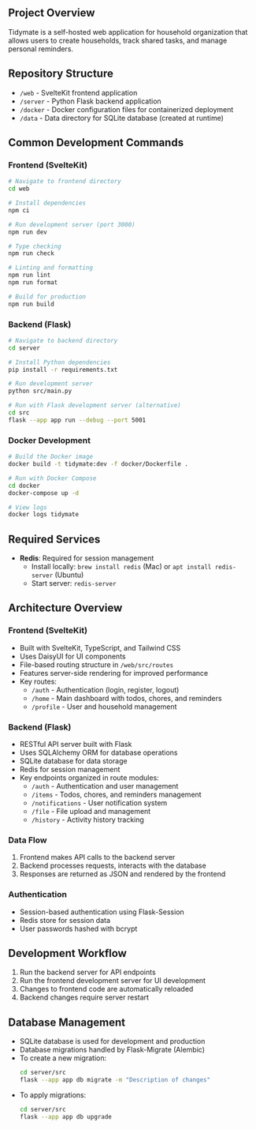
## Project Overview

Tidymate is a self-hosted web application for household organization that allows users to create households, track shared tasks, and manage personal reminders.

## Repository Structure

- `/web` - SvelteKit frontend application
- `/server` - Python Flask backend application
- `/docker` - Docker configuration files for containerized deployment
- `/data` - Data directory for SQLite database (created at runtime)

## Common Development Commands

### Frontend (SvelteKit)

```bash
# Navigate to frontend directory
cd web

# Install dependencies
npm ci

# Run development server (port 3000)
npm run dev

# Type checking
npm run check

# Linting and formatting
npm run lint
npm run format

# Build for production
npm run build
```

### Backend (Flask)

```bash
# Navigate to backend directory
cd server

# Install Python dependencies
pip install -r requirements.txt

# Run development server
python src/main.py

# Run with Flask development server (alternative)
cd src
flask --app app run --debug --port 5001
```

### Docker Development

```bash
# Build the Docker image
docker build -t tidymate:dev -f docker/Dockerfile .

# Run with Docker Compose
cd docker
docker-compose up -d

# View logs
docker logs tidymate
```

## Required Services

- **Redis**: Required for session management
  - Install locally: `brew install redis` (Mac) or `apt install redis-server` (Ubuntu)
  - Start server: `redis-server`

## Architecture Overview

### Frontend (SvelteKit)

- Built with SvelteKit, TypeScript, and Tailwind CSS
- Uses DaisyUI for UI components
- File-based routing structure in `/web/src/routes`
- Features server-side rendering for improved performance
- Key routes:
  - `/auth` - Authentication (login, register, logout)
  - `/home` - Main dashboard with todos, chores, and reminders
  - `/profile` - User and household management

### Backend (Flask)

- RESTful API server built with Flask
- Uses SQLAlchemy ORM for database operations
- SQLite database for data storage
- Redis for session management
- Key endpoints organized in route modules:
  - `/auth` - Authentication and user management
  - `/items` - Todos, chores, and reminders management
  - `/notifications` - User notification system
  - `/file` - File upload and management
  - `/history` - Activity history tracking

### Data Flow

1. Frontend makes API calls to the backend server
2. Backend processes requests, interacts with the database
3. Responses are returned as JSON and rendered by the frontend

### Authentication

- Session-based authentication using Flask-Session
- Redis store for session data
- User passwords hashed with bcrypt

## Development Workflow

1. Run the backend server for API endpoints
2. Run the frontend development server for UI development
3. Changes to frontend code are automatically reloaded
4. Backend changes require server restart

## Database Management

- SQLite database is used for development and production
- Database migrations handled by Flask-Migrate (Alembic)
- To create a new migration:
  ```bash
  cd server/src
  flask --app app db migrate -m "Description of changes"
  ```
- To apply migrations:
  ```bash
  cd server/src
  flask --app app db upgrade
  ```
